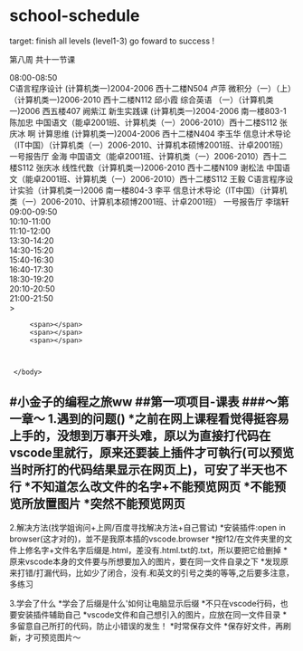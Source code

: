 # school-schedule
target: finish all levels (level1-3) go foward to success !


<!DOCTYPE html>
<html>
     <head>
         <title>school schedule 2020/10/2</title>
         <style>
          body {
             width: 2000px;
             height: 1500px;
             background-image: url("blue.jpg");
             }
         </style>
     </head>
     <body>
         <p>第八周 共十一节课</p>
         <div>08:00-08:50</div>
         <span>C语言程序设计 (计算机类一)2004-2006 西十二楼N504 卢萍</span>
         <span></span>
         <span>微积分（一）（上）（计算机类一)2006-2010 西十二楼N112 邱小霞</span>
         <span></span>
         <span></span> 
         <span></span>
         <span>综合英语 （一）（计算机类一)2006 西五楼407 阙紫江</span> 
         <span></span>
         <span>新生实践课 (计算机类一)2004-2006 南一楼803-1 陈加忠</span>
         <span></span>
         <span></span>
         <span></span>
         <span>中国语文（能卓2001班、计算机类（一）2006-2010）西十二楼S112  张庆冰</span>
         <span></span>
         <span>啊</span>
         <span></span>
         <span>计算思维 (计算机类一)2004-2006 西十二楼N404 李玉华</span>
         <span></span>
         <span>信息计术导论（IT中国）（计算机类（一）2006-2010、计算机本硕博2001班、计卓2001班） 一号报告厅 金海 </span>
         <span></span>
         <span></span>
         <span>中国语文（能卓2001班、计算机类（一）2006-2010）西十二楼S112  张庆冰</span>
         <span></span>
         <span>线性代数（计算机类一)2006-2010 西十二楼N109 谢松法</span>
         <span></span>
         <span>中国语文（能卓2001班、计算机类（一）2006-2010）西十二楼S112 王毅</span>
         <span></span>
         <span>C语言程序设计实验（计算机类一)2006 南一楼804-3 李平 </span>
         <span></span>
         <span></span>
         <span></span>
         <span>信息计术导论（IT中国）（计算机类（一）2006-2010、计算机本硕博2001班、计卓2001班） 一号报告厅 李瑞轩</span>
         <span></span>
         <span></span>
         <span></span>
         <span></span>
         <span></span>
         <span></span>
         <span></span>
         <span></span>
         <span></span>
         <span></span>
         <span></span>
         <span></span>
         <span></span>
         <span></span>
         <span></span>
         <span></span>
         <span></span>
         <span></span>
         <span></span>
         <span></span>
         <span></span>
         <span></span>
         <div>09:00-09:50</div>
         <div>10:10-11:00</div>
         <div>11:10-12:00</div>
         <div>13:30-14:20</div>
         <div>14:30-15:20</div>
         <div>15:40-16:30</div>
         <div>16:40-17:30</div>
         <div>18:30-19:20</div>
         <div>20:10-20:50</div>
         <div>21:00-21:50</div>>
         
         <span></span>
         <span></span>
         <span></span>

         

     </body>
<html>

#小金子的编程之旅ww
##第一项项目-课表
###～第一章～
1.遇到的问题()
*之前在网上课程看觉得挺容易上手的，没想到万事开头难，原以为直接打代码在vscode里就行，原来还要装上插件才可執行(可以预览当时所打的代码结果显示在网页上)，可安了半天也不行
*不知道怎么改文件的名字+不能预览网页
*不能预览所放置图片
*突然不能预览网页
-
2.解决方法(找学姐询问+上网/百度寻找解决方法+自己嘗试)
*安装插件:open in browser(这才对的)，並不是我原本插的vscode.browser 
*按f12/在文件夹里的文件上修名字+文件名字后缀是.html，差没有.html.txt的.txt，所以要把它给删掉
*原来vscode本身的文件要与所想要加入的图片，要在同一文件自录之下
*发现原来打错/打漏代码，比如少了闭合，没有.和英文的引号之类的等等,之后要多注意，多练习

3.学会了什么
*学会了后缀是什么'如何让电脑显示后缀
*不只在vscode行码，也要安装插件辅助自己
*vscode文件和自己想引入的图片，应放在同一文件目录
*多留意自己所打的代码，防止小错误的发生！
*时常保存文件
*保存好文件，再刷新，才可预览图片～
